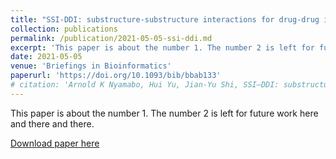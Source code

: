 ```yaml
---
title: "SSI-DDI: substructure-substructure interactions for drug-drug interaction prediction"
collection: publications
permalink: /publication/2021-05-05-ssi-ddi.md
excerpt: 'This paper is about the number 1. The number 2 is left for future work.'
date: 2021-05-05
venue: 'Briefings in Bioinformatics'
paperurl: 'https://doi.org/10.1093/bib/bbab133'
# citation: 'Arnold K Nyamabo, Hui Yu, Jian-Yu Shi, SSI–DDI: substructure–substructure interactions for drug–drug interaction prediction, Briefings in Bioinformatics, 2021;, bbab133, https://doi.org/10.1093/bib/bbab133'
---
```

This paper is about the number 1. The number 2 is left for future work here and there and there.

[Download paper here](https://doi.org/10.1093/bib/bbab133)

<!-- Recommended citation: Arnold K Nyamabo, Hui Yu, Jian-Yu Shi, SSI–DDI: substructure–substructure interactions for drug–drug interaction prediction, <i>Briefings in Bioinformatics</i>, 2021;, bbab133, https://doi.org/10.1093/bib/bbab133. -->